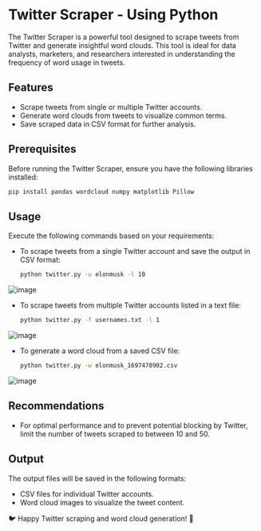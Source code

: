 # Twitter Scraper - Using Python

The Twitter Scraper is a powerful tool designed to scrape tweets from Twitter and generate insightful word clouds. This tool is ideal for data analysts, marketers, and researchers interested in understanding the frequency of word usage in tweets.

## Features

- Scrape tweets from single or multiple Twitter accounts.
- Generate word clouds from tweets to visualize common terms.
- Save scraped data in CSV format for further analysis.

## Prerequisites

Before running the Twitter Scraper, ensure you have the following libraries installed:

```bash
pip install pandas wordcloud numpy matplotlib Pillow
```

## Usage

Execute the following commands based on your requirements:
- To scrape tweets from a single Twitter account and save the output in CSV format:
   ```bash
   python twitter.py -u elonmusk -l 10
   ```
![image](https://github.com/Alien-C00de/Twitter-Scrapper/assets/138598543/4efd686c-dbb9-45c5-89e9-f64194f88b41)
- To scrape tweets from multiple Twitter accounts listed in a text file:
   ```bash
   python twitter.py -f usernames.txt -l 1
   ```
![image](https://github.com/Alien-C00de/Twitter-Scrapper/assets/138598543/29cf1e58-5cec-45d2-ae76-7790d5ceaad0)
   
- To generate a word cloud from a saved CSV file:
   ```bash
   python twitter.py -w elonmusk_1697470902.csv
   ```
![image](https://github.com/Alien-C00de/Twitter-Scrapper/assets/138598543/f5603ba5-1c63-487f-9a8a-ebf5b26f7c1f)
## Recommendations

- For optimal performance and to prevent potential blocking by Twitter, limit the number of tweets scraped to between 10 and 50.

## Output

The output files will be saved in the following formats:

- CSV files for individual Twitter accounts.
- Word cloud images to visualize the tweet content.

🐦 Happy Twitter scraping and word cloud generation! 🌟
